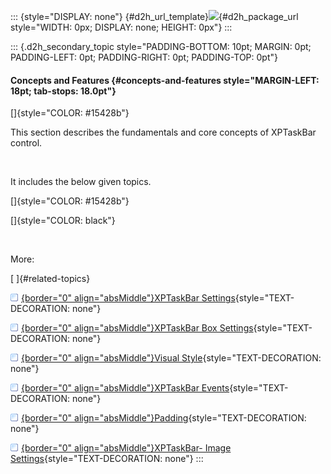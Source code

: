 ::: {style="DISPLAY: none"}
[](ms-xhelp:///?Id=d2h_url_template){#d2h_url_template}![](!package_url!){#d2h_package_url style="WIDTH: 0px; DISPLAY: none; HEIGHT: 0px"}
:::

::: {.d2h_secondary_topic style="PADDING-BOTTOM: 10pt; MARGIN: 0pt; PADDING-LEFT: 0pt; PADDING-RIGHT: 0pt; PADDING-TOP: 0pt"}
#### Concepts and Features {#concepts-and-features style="MARGIN-LEFT: 18pt; tab-stops: 18.0pt"}

[]{style="COLOR: #15428b"} 

This section describes the fundamentals and core concepts of XPTaskBar control.

 

It includes the below given topics.

[]{style="COLOR: #15428b"} 

[]{style="COLOR: black"} 

 

More:

[ ]{#related-topics}

[![](button.gif){border="0" align="absMiddle"}XPTaskBar Settings](ms-xhelp:///?Id=78e60d9d-6aab-4db7-bd43-574a089b963d){style="TEXT-DECORATION: none"}

[![](button.gif){border="0" align="absMiddle"}XPTaskBar Box Settings](ms-xhelp:///?Id=cbfabc6b-b120-42d5-b997-20029a9f9a88){style="TEXT-DECORATION: none"}

[![](button.gif){border="0" align="absMiddle"}Visual Style](ms-xhelp:///?Id=5e3b0fcc-118f-4f54-99f5-97a26d58301d){style="TEXT-DECORATION: none"}

[![](button.gif){border="0" align="absMiddle"}XPTaskBar Events](ms-xhelp:///?Id=901c14f6-2d21-451a-900e-15eafc424d74){style="TEXT-DECORATION: none"}

[![](button.gif){border="0" align="absMiddle"}Padding](ms-xhelp:///?Id=27b2e322-848b-48f6-83ac-e5bfef92b95c){style="TEXT-DECORATION: none"}

[![](button.gif){border="0" align="absMiddle"}XPTaskBar- Image Settings](ms-xhelp:///?Id=bd2f1735-3078-450e-a0d9-51e52b3af90d){style="TEXT-DECORATION: none"}
:::
